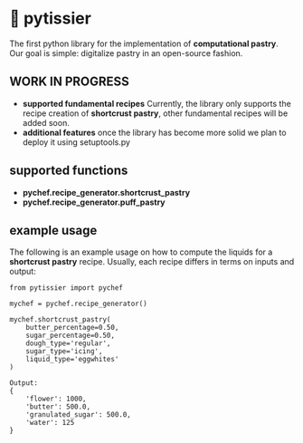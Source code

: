 # 🥐 pytissier

The first python library for the implementation of **computational pastry**.<br>
Our goal is simple: digitalize pastry in an open-source fashion.

## WORK IN PROGRESS

- **supported fundamental recipes**
Currently, the library only supports the recipe creation of **shortcrust pastry**, other fundamental recipes will be added soon.
- **additional features**
once the library has become more solid we plan to deploy it using setuptools.py

## supported functions

- **pychef.recipe_generator.shortcrust_pastry**
- **pychef.recipe_generator.puff_pastry**

## example usage
The following is an example usage on how to compute the liquids for a **shortcrust pastry** recipe. Usually, each recipe differs in terms on inputs and output:
```
from pytissier import pychef

mychef = pychef.recipe_generator()

mychef.shortcrust_pastry(
    butter_percentage=0.50, 
    sugar_percentage=0.50, 
    dough_type='regular',
    sugar_type='icing', 
    liquid_type='eggwhites'
)

Output:
{
    'flower': 1000, 
    'butter': 500.0, 
    'granulated_sugar': 500.0, 
    'water': 125
}
```
